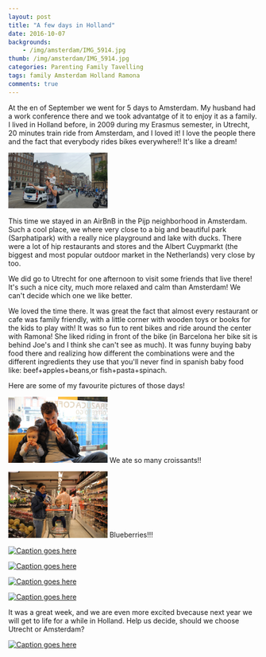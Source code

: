 ```yaml
---
layout: post
title: "A few days in Holland"
date: 2016-10-07
backgrounds:
    - /img/amsterdam/IMG_5914.jpg
thumb: /img/amsterdam/IMG_5914.jpg
categories: Parenting Family Tavelling
tags: family Amsterdam Holland Ramona
comments: true
---
```


At the en of September we went for 5 days to Amsterdam. My husband had a work conference there and we took advantatge of it to enjoy it as a family. I lived in Holland before, in 2009 during my Erasmus semester, in Utrecht, 20 minutes train ride from Amsterdam, and I loved it! I love the people there and the fact that everybody rides bikes everywhere!! It's like a dream!

<a href="/img/amsterdam/20160922_150629.jpg"> <img border="0" alt="Caption goes here" src = "/img/amsterdam/20160922_150629.jpg" width = "200"></a>

This time we stayed in an AirBnB in the Pijp neighborhood in Amsterdam. Such a cool place, we where very close to a big and beautiful park (Sarphatipark) with a really nice playground and lake with ducks. There were a lot of hip restaurants and stores and the Albert Cuypmarkt (the biggest and most popular outdoor market in the Netherlands) very close by too.

We did go to Utrecht for one afternoon to visit some friends that live there! It's such a nice city, much more relaxed and calm than Amsterdam! We can't decide which one we like better.

We loved the time there. It was great the fact that almost every restaurant or cafe was family friendly, with a little corner with wooden toys or books for the kids to play with! It was so fun to rent bikes and ride around the center with Ramona! She liked riding in front of the bike (in Barcelona her bike sit is behind Joe's and I think she can't see as much). It was funny buying baby food there and realizing how different the combinations were and the different ingredients they use that you'll never find in spanish baby food like: beef+apples+beans,or fish+pasta+spinach.

Here are some of my favourite pictures of those days!

<a href="/img/amsterdam/IMG_5738.jpg"> <img border="0" alt="Caption goes here" src = "/img/amsterdam/IMG_5738.jpg" width = "200"></a> We ate so many croissants!!

<a href="/img/amsterdam/IMG_5743.jpg"> <img border="0" alt="Caption goes here" src = "/img/amsterdam/IMG_5743.jpg" width = "200"></a> Blueberries!!!

<a href="/img/amsterdam/IMG_7405.jpg"> <img border="0" alt="Caption goes here" src = "/img/amsterdam/IMG_7405.jpg" width = "200"></a>

<a href="/img/amsterdam/IMG_7400.JPG"> <img border="0" alt="Caption goes here" src = "/img/amsterdam/IMG_7400.JPG" width = "200"></a>

<a href="/img/amsterdam/IMG_7347.jpg"> <img border="0" alt="Caption goes here" src = "/img/amsterdam/IMG_7347.jpg" width = "200"></a>

<a href="/img/amsterdam/IMG_7417.jpg"> <img border="0" alt="Caption goes here" src = "/img/amsterdam/IMG_7417.jpg" width = "200"></a>




It was a great week, and we are even more excited bvecause next year we will get to life for a while in Holland. Help us decide, should we choose Utrecht or Amsterdam?

<a href="/img/amsterdam/IMG_7580.jpg"> <img border="0" alt="Caption goes here" src = "/img/amsterdam/IMG_7580.jpg" width = "200"></a>
